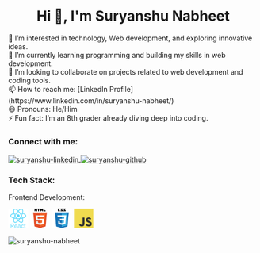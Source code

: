 <h1 align="center">Hi 👋, I'm Suryanshu Nabheet</h1> 
  👀 I’m interested in technology, Web development, and exploring innovative ideas.<br> 🌱 I’m currently learning programming and building my skills in web development.<br> 💞️ I’m looking to collaborate on projects related to web development and coding tools.<br> 📫 How to reach me: [LinkedIn Profile](https://www.linkedin.com/in/suryanshu-nabheet/)<br> 😄 Pronouns: He/Him<br> ⚡ Fun fact: I’m an 8th grader already diving deep into coding.<br> </p> <h3 align="left">Connect with me:</h3> <p align="left"> <a href="https://www.linkedin.com/in/suryanshu-nabheet/" target="blank"> <img align="center" src="https://raw.githubusercontent.com/rahuldkjain/github-profile-readme-generator/master/src/images/icons/Social/linked-in-alt.svg" alt="suryanshu-linkedin" height="30" width="40" /> </a> <a href="https://github.com/Suryanshu-Nabheet" target="blank"> <img align="center" src="https://raw.githubusercontent.com/rahuldkjain/github-profile-readme-generator/master/src/images/icons/Social/github.svg" alt="suryanshu-github" height="30" width="40" /> </a> </p> <h3 align="left">Tech Stack:</h3>
Frontend Development:

<p align="left"> <a href="https://reactjs.org/" target="_blank" rel="noreferrer"><img src="https://raw.githubusercontent.com/devicons/devicon/master/icons/react/react-original-wordmark.svg" alt="react" width="40" height="40"/></a> <a href="https://developer.mozilla.org/en-US/docs/Web/HTML" target="_blank" rel="noreferrer"><img src="https://raw.githubusercontent.com/devicons/devicon/master/icons/html5/html5-original-wordmark.svg" alt="html" width="40" height="40"/></a> <a href="https://developer.mozilla.org/en-US/docs/Web/CSS" target="_blank" rel="noreferrer"><img src="https://raw.githubusercontent.com/devicons/devicon/master/icons/css3/css3-original-wordmark.svg" alt="css" width="40" height="40"/></a> <a href="https://developer.mozilla.org/en-US/docs/Web/JavaScript" target="_blank" rel="noreferrer"><img src="https://raw.githubusercontent.com/devicons/devicon/master/icons/javascript/javascript-original.svg" alt="javascript" width="40" height="40"/></a></p> <p><img align="left" src="https://github-readme-stats.vercel.app/api/top-langs?username=Suryanshu-Nabheet&show_icons=true&theme=dark&locale=en&layout=compact&langs_count=5&hide=Jupyter%20Notebook,Shell,Python" alt="suryanshu-nabheet" /></p>
